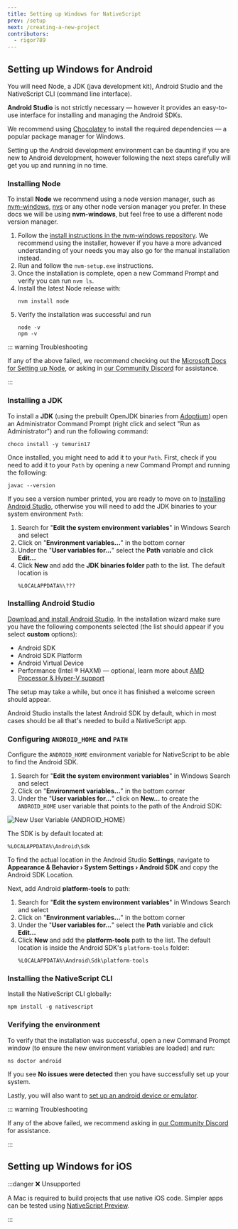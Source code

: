```yaml
---
title: Setting up Windows for NativeScript
prev: /setup
next: /creating-a-new-project
contributors:
  - rigor789
---
```


## Setting up Windows for Android

You will need Node, a JDK (java development kit), Android Studio and the NativeScript CLI (command line interface).

**Android Studio** is not strictly necessary &mdash; however it provides an easy-to-use interface for installing and managing the Android SDKs.

We recommend using [Chocolatey](https://chocolatey.org/) to install the required dependencies &mdash; a popular package manager for Windows.

Setting up the Android development environment can be daunting if you are new to Android development, however following the next steps carefully will get you up and running in no time.

### Installing Node

To install **Node** we recommend using a node version manager, such as [nvm-windows](https://github.com/coreybutler/nvm-windows), [nvs](https://github.com/jasongin/nvs) or any other node version manager you prefer. In these docs we will be using **nvm-windows**, but feel free to use a different node version manager.

1. Follow the [install instructions in the nvm-windows repository](https://github.com/coreybutler/nvm-windows#installation--upgrades). We recommend using the installer, however if you have a more advanced understanding of your needs you may also go for the manual installation instead.
2. Run and follow the `nvm-setup.exe` instructions.
3. Once the installation is complete, open a new Command Prompt and verify you can run `nvm ls`.
4. Install the latest Node release with:
   ```cli
   nvm install node
   ```
5. Verify the installation was successful and run
   ```cli
   node -v
   npm -v
   ```

::: warning Troubleshooting

If any of the above failed, we recommend checking out the [Microsoft Docs for Setting up Node](https://learn.microsoft.com/en-us/windows/dev-environment/javascript/nodejs-on-windows), or asking in [our Community Discord](https://nativescript.org/discord) for assistance.

:::

<!-- TODO: verify steps on a Windows machine! -->

### Installing a JDK

To install a **JDK** (using the prebuilt OpenJDK binaries from [Adoptium](https://adoptium.net/)) open an Administrator Command Prompt (right click and select "Run as Administrator") and run the following command:

```cli
choco install -y temurin17
```

Once installed, you might need to add it to your `Path`. First, check if you need to add it to your `Path` by opening a new Command Prompt and running the following:

```cli
javac --version
```

If you see a version number printed, you are ready to move on to [Installing Android Studio](#installing-android-studio), otherwise you will need to add the JDK binaries to your system environment `Path`:

1. Search for "**Edit the system environment variables**" in Windows Search and select
2. Click on "**Environment variables...**" in the bottom corner
3. Under the "**User variables for...**" select the **Path** variable and click **Edit...**
4. Click **New** and add the **JDK binaries folder** path to the list.
   The default location is
   ```
   %LOCALAPPDATA%\???
   ```

### Installing Android Studio

[Download and install Android Studio](https://developer.android.com/studio). In the installation wizard make sure you have the following components selected (the list should appear if you select **custom** options):

- Android SDK
- Android SDK Platform
- Android Virtual Device
- Performance (Intel ® HAXM) &mdash; optional, learn more about [AMD Processor & Hyper-V support](https://android-developers.googleblog.com/2018/07/android-emulator-amd-processor-hyper-v.html)

The setup may take a while, but once it has finished a welcome screen should appear.

Android Studio installs the latest Android SDK by default, which in most cases should be all that's needed to build a NativeScript app.

### Configuring `ANDROID_HOME` and `PATH`

Configure the `ANDROID_HOME` environment variable for NativeScript to be able to find the Android SDK.

1. Search for "**Edit the system environment variables**" in Windows Search and select
2. Click on "**Environment variables...**" in the bottom corner
3. Under the "**User variables for...**" click on **New...** to create the `ANDROID_HOME` user variable that points to the path of the Android SDK:

![New User Variable (ANDROID_HOME)](../assets/images/environment-setup/new_user_variable_dialog.png)

The SDK is by default located at:

```
%LOCALAPPDATA%\Android\Sdk
```

To find the actual location in the Android Studio **Settings**, navigate to **Appearance & Behavior › System Settings › Android SDK** and copy the Android SDK Location.

Next, add Android **platform-tools** to path:

1. Search for "**Edit the system environment variables**" in Windows Search and select
2. Click on "**Environment variables...**" in the bottom corner
3. Under the "**User variables for...**" select the **Path** variable and click **Edit...**
4. Click **New** and add the **platform-tools** path to the list.
   The default location is inside the Android SDK's `platform-tools` folder:
   ```
   %LOCALAPPDATA%\Android\Sdk\platform-tools
   ```

### Installing the NativeScript CLI

Install the NativeScript CLI globally:

```cli
npm install -g nativescript
```

<!-- @include: ../parts/nativescript-cli-deprecation-warnings.md -->

### Verifying the environment

To verify that the installation was successful, open a new Command Prompt window (to ensure the new environment variables are loaded) and run:

```cli
ns doctor android
```

If you see **No issues were detected** then you have successfully set up your system.

Lastly, you will also want to [set up an android device or emulator](#setting-up-an-android-device-or-emulator).

::: warning Troubleshooting

If any of the above failed, we recommend asking in [our Community Discord](https://nativescript.org/discord) for assistance.

:::

## Setting up Windows for iOS

:::danger :x: Unsupported

A Mac is required to build projects that use native iOS code. Simpler apps can be tested using [NativeScript Preview](https://preview.nativescript.org).

:::
